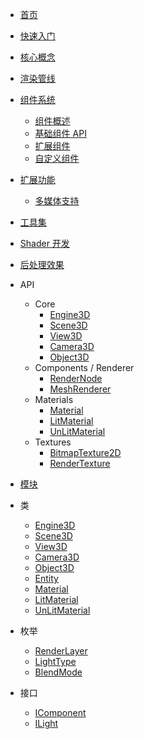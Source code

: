 <!-- docs/_sidebar.md -->

- [首页](/)
- [快速入门](/quick-start)
- [核心概念](/core)
- [渲染管线](/rendering)
- [组件系统]()
  - [组件概述](/components)
  - [基础组件 API](/basic-components-api)
  - [扩展组件](/extensions)
  - [自定义组件](/custom-components)
- [扩展功能](/enhancements)
  - [多媒体支持](/enhancements)
- [工具集](/tools)
- [Shader 开发](/shaders)
- [后处理效果](/post-processing)

- API
  - Core
    - [Engine3D](api/core/Engine3D.md)
    - [Scene3D](api/core/Scene3D.md)
    - [View3D](api/core/View3D.md)
    - [Camera3D](api/core/Camera3D.md)
    - [Object3D](api/core/Object3D.md)
  - Components / Renderer
    - [RenderNode](api/components/renderer/RenderNode.md)
    - [MeshRenderer](api/components/renderer/MeshRenderer.md)
  - Materials
    - [Material](api/materials/Material.md)
    - [LitMaterial](api/materials/LitMaterial.md)
    - [UnLitMaterial](api/materials/UnLitMaterial.md)
  - Textures
    - [BitmapTexture2D](api/textures/BitmapTexture2D.md)
    - [RenderTexture](api/textures/RenderTexture.md)
- [模块](modules.md)
- 类
  - [Engine3D](classes/Engine3D.md)
  - [Scene3D](classes/Scene3D.md)
  - [View3D](classes/View3D.md)
  - [Camera3D](classes/Camera3D.md)
  - [Object3D](classes/Object3D.md)
  - [Entity](classes/Entity.md)
  - [Material](classes/Material.md)
  - [LitMaterial](classes/LitMaterial.md)
  - [UnLitMaterial](classes/UnLitMaterial.md)
- 枚举
  - [RenderLayer](enums/RenderLayer.md)
  - [LightType](enums/LightType.md)
  - [BlendMode](enums/BlendMode.md)
- 接口
  - [IComponent](interfaces/IComponent.md)
  - [ILight](interfaces/ILight.md)
